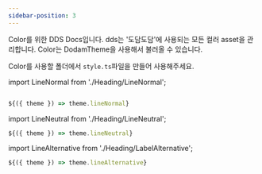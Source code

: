 ```yaml
---
sidebar-position: 3
---
```


Color를 위한 DDS Docs입니다. dds는 '도담도담'에 사용되는 모든 컬러 asset을 관리합니다. Color는 DodamTheme을 사용해서 불러올 수 있습니다.

Color를 사용할 폴더에서 `style.ts`파일을 만들어 사용해주세요.

import LineNormal from './Heading/LineNormal';

<LineNormal />

```ts title="style.ts"

${({ theme }) => theme.lineNormal}
```

import LineNeutral from './Heading/LineNeutral';

<LineNeutral />

```ts title="style.ts"
${({ theme }) => theme.lineNeutral}
```

import LineAlternative from './Heading/LabelAlternative';

<LineAlternative />

```typescript title="style.ts"
${({ theme }) => theme.lineAlternative}
```
